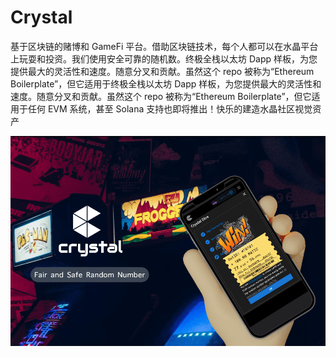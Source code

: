 # Crystal

基于区块链的赌博和 GameFi 平台。借助区块链技术，每个人都可以在水晶平台上玩耍和投资。我们使用安全可靠的随机数。终极全栈以太坊 Dapp 样板，为您提供最大的灵活性和速度。随意分叉和贡献。虽然这个 repo 被称为“Ethereum Boilerplate”，但它适用于终极全栈以太坊 Dapp 样板，为您提供最大的灵活性和速度。随意分叉和贡献。虽然这个 repo 被称为“Ethereum Boilerplate”，但它适用于任何 EVM 系统，甚至 Solana 支持也即将推出！快乐的建造水晶社区视觉资产

![1](1.png)
